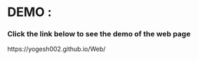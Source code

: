 <h1>DEMO : </h1>
<h3>Click the link below to see the demo of the web page </h3>
https://yogesh002.github.io/Web/

